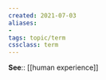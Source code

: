 ```yaml
---
created: 2021-07-03
aliases:
-
tags: topic/term
cssclass: term
---
```





**See**:: [[human experience]]